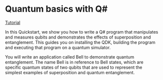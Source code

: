 # Quantum basics with Q#

[Tutorial](https://docs.microsoft.com/en-us/quantum/quickstart?tabs=tabid-python)

In this Quickstart, we show you how to write a Q# program that manipulates and measures qubits and demonstrates the effects of superposition and entanglement. This guides you on installing the QDK, building the program and executing that program on a quantum simulator.

You will write an application called Bell to demonstrate quantum entanglement. The name Bell is in reference to Bell states, which are specific quantum states of two qubits that are used to represent the simplest examples of superposition and quantum entanglement.